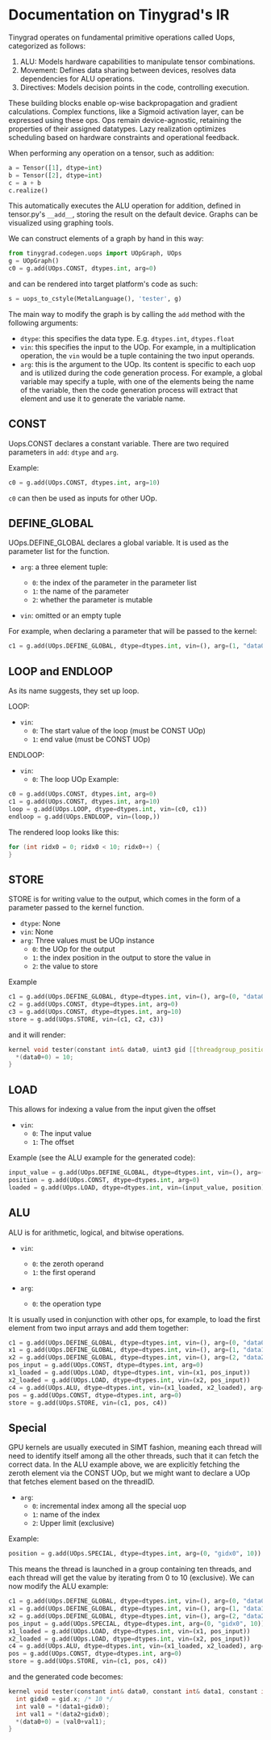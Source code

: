 # Documentation on Tinygrad's IR

Tinygrad operates on fundamental primitive operations called Uops, categorized as follows:

1. ALU: Models hardware capabilities to manipulate tensor combinations.
2. Movement: Defines data sharing between devices, resolves data dependencies for ALU operations.
3. Directives: Models decision points in the code, controlling execution.

These building blocks enable op-wise backpropagation and gradient calculations. Complex functions, like a Sigmoid activation layer, can be expressed using these ops. Ops remain device-agnostic, retaining the properties of their assigned datatypes. Lazy realization optimizes scheduling based on hardware constraints and operational feedback.

When performing any operation on a tensor, such as addition:

```python
a = Tensor([1], dtype=int)
b = Tensor([2], dtype=int)
c = a + b
c.realize()
```

This automatically executes the ALU operation for addition, defined in tensor.py's `__add__`, storing the result on the default device. Graphs can be visualized using graphing tools.

We can construct elements of a graph by hand in this way:

```python
from tinygrad.codegen.uops import UOpGraph, UOps
g = UOpGraph()
c0 = g.add(UOps.CONST, dtypes.int, arg=0)
```

and can be rendered into target platform's code as such:

```python
s = uops_to_cstyle(MetalLanguage(), 'tester', g)
```

The main way to modify the graph is by calling the `add` method with the 
following arguments:

- `dtype`: this specifies the data type. E.g. `dtypes.int`, `dtypes.float`
- `vin`: this specifies the input to the UOp. For example, in a multiplication
operation, the `vin` would be a tuple containing the two input operands.
- `arg`: this is the argument to the UOp. Its content is specific to each
uop and is utilized during the code generation process. For example,
a global variable may specify a tuple, with one of the elements being
the name of the variable, then the code generation process will extract
that element and use it to generate the variable name.

## CONST

Uops.CONST declares a constant variable. There are two required parameters 
in `add`: `dtype` and `arg`.

Example:
```python
c0 = g.add(UOps.CONST, dtypes.int, arg=10)
```

`c0` can then be used as inputs for other UOp.

## DEFINE_GLOBAL

UOps.DEFINE_GLOBAL declares a global variable. It is used as the parameter
list for the function. 

- `arg`: a three element tuple:
  - `0`: the index of the parameter in the parameter list
  - `1`: the name of the parameter
  - `2`: whether the parameter is mutable

- `vin`: omitted or an empty tuple

For example, when declaring a parameter that will be passed to the kernel:

```python
c1 = g.add(UOps.DEFINE_GLOBAL, dtype=dtypes.int, vin=(), arg=(1, "data0", True)
```

## LOOP and ENDLOOP

As its name suggests, they set up loop.

LOOP:
- `vin`:
  - `0`: The start value of the loop (must be CONST UOp)
  - `1`: end value (must be CONST UOp)

ENDLOOP:
- `vin`:
  - `0`: The loop UOp
Example:

```python
c0 = g.add(UOps.CONST, dtypes.int, arg=0)
c1 = g.add(UOps.CONST, dtypes.int, arg=10)
loop = g.add(UOps.LOOP, dtype=dtypes.int, vin=(c0, c1))
endloop = g.add(UOps.ENDLOOP, vin=(loop,))
```

The rendered loop looks like this:

```c++
for (int ridx0 = 0; ridx0 < 10; ridx0++) {
}
```

## STORE

STORE is for writing value to the output, which comes in the form of a parameter
passed to the kernel function.

- `dtype`: None
- `vin`: None
- `arg`: Three values must be UOp instance
  - `0`: the UOp for the output
  - `1`: the index position in the output to store the value in 
  - `2`: the value to store

Example
```python
c1 = g.add(UOps.DEFINE_GLOBAL, dtype=dtypes.int, vin=(), arg=(0, "data0", True))
c2 = g.add(UOps.CONST, dtype=dtypes.int, arg=0)
c3 = g.add(UOps.CONST, dtype=dtypes.int, arg=10)
store = g.add(UOps.STORE, vin=(c1, c2, c3))
```

and it will render:

```c++
kernel void tester(constant int& data0, uint3 gid [[threadgroup_position_in_grid]], uint3 lid [[thread_position_in_threadgroup]]) {
  *(data0+0) = 10;
}
```

## LOAD

This allows for indexing a value from the input given the offset

- `vin`:
  - `0`: The input value
  - `1`: The offset

Example (see the ALU example for the generated code):
```python
input_value = g.add(UOps.DEFINE_GLOBAL, dtype=dtypes.int, vin=(), arg=(2, "data2", False))
position = g.add(UOps.CONST, dtype=dtypes.int, arg=0)
loaded = g.add(UOps.LOAD, dtype=dtypes.int, vin=(input_value, position))
```

## ALU

ALU is for arithmetic, logical, and bitwise operations.

- `vin`:
  - `0`: the zeroth operand
  - `1`: the first operand

- `arg`:
  - `0`: the operation type

It is usually used in conjunction with other ops, for example, to load the first
element from two input arrays and add them together:

```python
c1 = g.add(UOps.DEFINE_GLOBAL, dtype=dtypes.int, vin=(), arg=(0, "data0", True))
x1 = g.add(UOps.DEFINE_GLOBAL, dtype=dtypes.int, vin=(), arg=(1, "data1", False))
x2 = g.add(UOps.DEFINE_GLOBAL, dtype=dtypes.int, vin=(), arg=(2, "data2", False))
pos_input = g.add(UOps.CONST, dtype=dtypes.int, arg=0)
x1_loaded = g.add(UOps.LOAD, dtype=dtypes.int, vin=(x1, pos_input))
x2_loaded = g.add(UOps.LOAD, dtype=dtypes.int, vin=(x2, pos_input))
c4 = g.add(UOps.ALU, dtype=dtypes.int, vin=(x1_loaded, x2_loaded), arg=BinaryOps.ADD)
pos = g.add(UOps.CONST, dtype=dtypes.int, arg=0)
store = g.add(UOps.STORE, vin=(c1, pos, c4))
```

## Special

GPU kernels are usually executed in SIMT fashion, meaning each thread will need
to identify itself among all the other threads, such that it can fetch the correct
data. In the ALU example above, we are explicitly fetching the zeroth element
via the CONST UOp, but we might want to declare a UOp that fetches element
based on the threadID.

- `arg`:
  - `0`: incremental index among all the special uop
  - `1`: name of the index
  - `2`: Upper limit (exclusive)

Example:
```python
position = g.add(UOps.SPECIAL, dtype=dtypes.int, arg=(0, "gidx0", 10))
```

This means the thread is launched in a group containing ten threads, and each
thread will get the value by iterating from 0 to 10 (exclusive). We can now
modify the ALU example:

```python
c1 = g.add(UOps.DEFINE_GLOBAL, dtype=dtypes.int, vin=(), arg=(0, "data0", True))
x1 = g.add(UOps.DEFINE_GLOBAL, dtype=dtypes.int, vin=(), arg=(1, "data1", False))
x2 = g.add(UOps.DEFINE_GLOBAL, dtype=dtypes.int, vin=(), arg=(2, "data2", False))
pos_input = g.add(UOps.SPECIAL, dtype=dtypes.int, arg=(0, "gidx0", 10))
x1_loaded = g.add(UOps.LOAD, dtype=dtypes.int, vin=(x1, pos_input))
x2_loaded = g.add(UOps.LOAD, dtype=dtypes.int, vin=(x2, pos_input))
c4 = g.add(UOps.ALU, dtype=dtypes.int, vin=(x1_loaded, x2_loaded), arg=BinaryOps.ADD)
pos = g.add(UOps.CONST, dtype=dtypes.int, arg=0)
store = g.add(UOps.STORE, vin=(c1, pos, c4))
```

and the generated code becomes:

```c++
kernel void tester(constant int& data0, constant int& data1, constant int& data2, uint3 gid [[threadgroup_position_in_grid]], uint3 lid [[thread_position_in_threadgroup]]) {
  int gidx0 = gid.x; /* 10 */
  int val0 = *(data1+gidx0);
  int val1 = *(data2+gidx0);
  *(data0+0) = (val0+val1);
}
```
